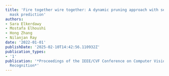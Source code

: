 ```yaml
---
title: 'Fire together wire together: A dynamic pruning approach with self-supervised
  mask prediction'
authors:
- Sara Elkerdawy
- Mostafa Elhoushi
- Hong Zhang
- Nilanjan Ray
date: '2022-01-01'
publishDate: '2025-02-10T14:42:56.110932Z'
publication_types:
- '1'
publication: '*Proceedings of the IEEE/CVF Conference on Computer Vision and Pattern
  Recognition*'
---
```

